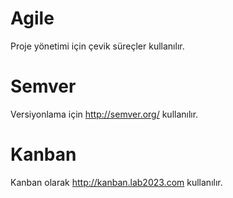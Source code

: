 # Agile

Proje yönetimi için çevik süreçler kullanılır.

# Semver

Versiyonlama için http://semver.org/ kullanılır.

# Kanban

Kanban olarak http://kanban.lab2023.com kullanılır.
